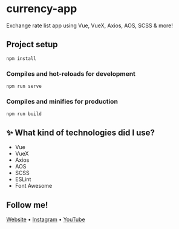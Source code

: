 # currency-app

Exchange rate list app using Vue, VueX, Axios, AOS, SCSS & more!

## Project setup

```
npm install
```

### Compiles and hot-reloads for development

```
npm run serve
```

### Compiles and minifies for production

```
npm run build
```

## ✨ What kind of technologies did I use?

- Vue
- VueX
- Axios
- AOS
- SCSS
- ESLint
- Font Awesome

## Follow me!

[Website](https://www.bartzalewski.com) • [Instagram](https://www.instagram.com/bart.code) • [YouTube](https://www.youtube.com/channel/UCwkU0-_RJbS16X5pbcW-tPQ)
